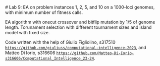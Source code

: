 # Lab 9: EA on problem instances 1, 2, 5, and 10 on a 1000-loci genomes, with minimum number of fitness calls. 

EA algorithm with onecut crossover and bitflip mutation by 1/5 of genome length.
Torunament selection with different tournament sizes and island model with fixed size.  

Code written with the help of Giulio Figliolino, s317510  [`https://github.com/giuliuss/computational-intelligence-2023`](https://github.com/giuliuss/computational-intelligence-2023), and Matteo Di Iorio, s316606 [`https://github.com/Matteo-Di-Iorio-s316606/Computational_Intelligence_23-24`](https://github.com/Matteo-Di-Iorio-s316606/Computational_Intelligence_23-24).
